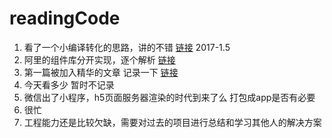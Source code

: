 # readingCode

1. 看了一个小编译转化的思路，讲的不错 [链接](https://zhuanlan.zhihu.com/p/23937144)         2017-1.5
2. 阿里的组件库分开实现，逐个解析 [链接](https://github.com/react-component?page=1)
3. 第一篇被加入精华的文章 记录一下 [链接](https://cnodejs.org/topic/586823335eac96bb04d3e305)
4. 今天看多少 暂时不记录
5. 微信出了小程序，h5页面服务器渲染的时代到来了么 打包成app是否有必要
6. 很忙
7. 工程能力还是比较欠缺，需要对过去的项目进行总结和学习其他人的解决方案
